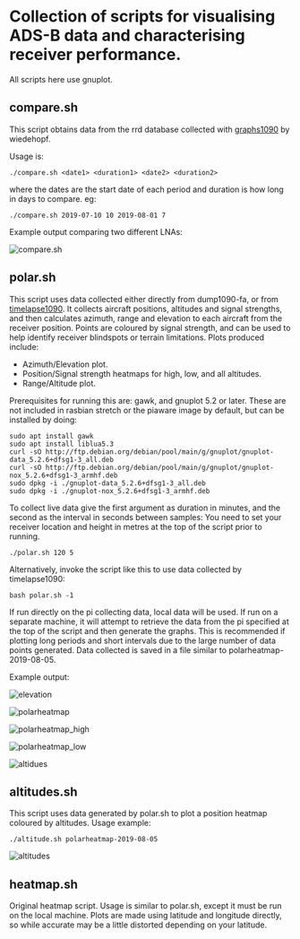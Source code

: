 # Collection of scripts for visualising ADS-B data and characterising receiver performance.

All scripts here use gnuplot.

## compare.sh

This script obtains data from the rrd database collected with [graphs1090](https://github.com/wiedehopf/graphs1090) by wiedehopf.

Usage is:
```
./compare.sh <date1> <duration1> <date2> <duration2>
```
where the dates are the start date of each period and duration is how long in days to compare. eg:
```
./compare.sh 2019-07-10 10 2019-08-01 7
```
Example output comparing two different LNAs:

![compare.sh](compare.png)

## polar.sh

This script uses data collected either directly from dump1090-fa, or from [timelapse1090](https://github.com/wiedehopf/timelapse1090).
It collects aircraft positions, altitudes and signal strengths, and then calculates azimuth, range and elevation to each aircraft from the receiver position.
Points are coloured by signal strength, and can be used to help identify receiver blindspots or terrain limitations.
Plots produced include:

* Azimuth/Elevation plot.
* Position/Signal strength heatmaps for high, low, and all altitudes.
* Range/Altitude plot.

Prerequisites for running this are: gawk, and gnuplot 5.2 or later.
These are not included in rasbian stretch or the piaware image by default, but can be installed by doing:
```
sudo apt install gawk
sudo apt install liblua5.3
curl -sO http://ftp.debian.org/debian/pool/main/g/gnuplot/gnuplot-data_5.2.6+dfsg1-3_all.deb
curl -sO http://ftp.debian.org/debian/pool/main/g/gnuplot/gnuplot-nox_5.2.6+dfsg1-3_armhf.deb
sudo dpkg -i ./gnuplot-data_5.2.6+dfsg1-3_all.deb
sudo dpkg -i ./gnuplot-nox_5.2.6+dfsg1-3_armhf.deb
```

To collect live data give the first argument as duration in minutes, and the second as the interval in seconds between samples:
You need to set your receiver location and height in metres at the top of the script prior to running.

```
./polar.sh 120 5
```

Alternatively, invoke the script like this to use data collected by timelapse1090:
```
bash polar.sh -1
```

If run directly on the pi collecting data, local data will be used. If run on a separate machine, it will attempt to retrieve the data from the pi specified at the top of the script and then generate the graphs.
This is recommended if plotting long periods and short intervals due to the large number of data points generated.
Data collected is saved in a file similar to polarheatmap-2019-08-05.

Example output:

![elevation](elevation.png)

![polarheatmap](polarheatmap.png)

![polarheatmap_high](polarheatmap_high.png)

![polarheatmap_low](polarheatmap_low.png)

![altidues](altgraph.png)

## altitudes.sh

This script uses data generated by polar.sh to plot a position heatmap coloured by altitudes.
Usage example:
```
./altitude.sh polarheatmap-2019-08-05
```

![altitudes](altmap.png)


## heatmap.sh

Original heatmap script. Usage is similar to polar.sh, except it must be run on the local machine. Plots are made using latitude and longitude directly, so while accurate may be a little distorted depending on your latitude.

